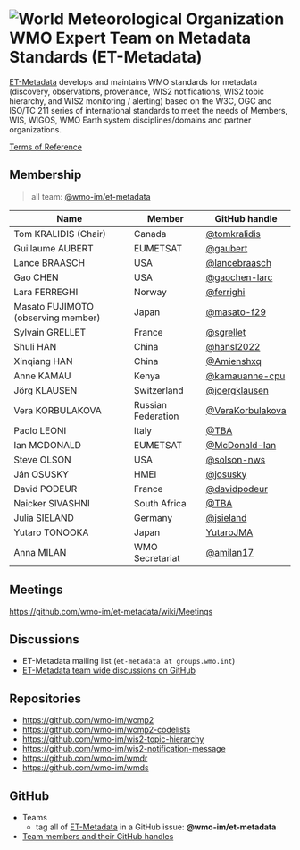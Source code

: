 # ![World Meteorological Organization](https://community.wmo.int/themes/wmo/logo.png) WMO Expert Team on Metadata Standards (ET-Metadata)

[ET-Metadata](https://community.wmo.int/en/governance/commission-membership/commission-observation-infrastructure-and-information-systems-infcom/standing-committee-information-management-and-technology-sc-imt/expert-team-metadata-standards-et-metadata) develops and maintains WMO standards for metadata (discovery, observations, provenance, WIS2 notifications, WIS2 topic hierarchy, and WIS2 monitoring / alerting) based on the W3C, OGC and ISO/TC 211 series of international standards to meet the needs of Members, WIS, WIGOS, WMO Earth system disciplines/domains and partner organizations.

[Terms of Reference](https://github.com/wmo-im/sc-imt/blob/main/et-tt/et-metadata.adoc)

## Membership

>all team: [@wmo-im/et-metadata](https://github.com/orgs/wmo-im/teams/et-metadata)

|Name | Member | GitHub handle |
|---|---|---|
|Tom KRALIDIS (Chair)|Canada|[@tomkralidis](https://github.com/tomkralidis)
|Guillaume AUBERT|EUMETSAT|[@gaubert](https://github.com/gaubert)
|Lance	BRAASCH|USA|[@lancebraasch](https://github.com/lancebraasch)
|Gao CHEN|USA|[@gaochen-larc](https://github.com/gaochen-larc)
|Lara FERREGHI|Norway|[@ferrighi](https://github.com/ferrighi)
|Masato FUJIMOTO (observing member)|Japan|[@masato-f29](https://github.com/masato-f29)
|Sylvain GRELLET|France|[@sgrellet](https://github.com/sgrellet)
|Shuli HAN|China|[@hansl2022](https://github.com/hansl2022)
|Xinqiang HAN|China|[@Amienshxq](https://github.com/Amienshxq)
|Anne	KAMAU|Kenya|[@kamauanne-cpu](https://github.com/kamauanne-cpu)
|Jörg	KLAUSEN|Switzerland|[@joergklausen](https://github.com/joergklausen) 
|Vera KORBULAKOVA|Russian Federation|[@VeraKorbulakova](https://github.com/VeraKorbulakova)
|Paolo LEONI|Italy|[@TBA](https://github.com/TBA)
|Ian MCDONALD|EUMETSAT|[@McDonald-Ian](https://github.com/McDonald-Ian)
|Steve OLSON|USA|[@solson-nws](https://github.com/solson-nws)
|Ján OSUSKY|HMEI|[@josusky](https://github.com/josusky)
|David PODEUR|France|[@davidpodeur](https://github.com/davidpodeur)
|Naicker	SIVASHNI|South Africa|[@TBA](https://github.com/TBA)
|Julia SIELAND|Germany|[@jsieland](https://github.com/jsieland)
|Yutaro	TONOOKA|Japan|[YutaroJMA](https://github.com/YutaroJMA)
|Anna MILAN|WMO Secretariat|[@amilan17](https://github.com/orgs/amilan17)

## Meetings
https://github.com/wmo-im/et-metadata/wiki/Meetings

## Discussions
- ET-Metadata mailing list (`et-metadata at groups.wmo.int`)
- [ET-Metadata team wide discussions on GitHub](https://github.com/wmo-im/et-metadata/discussions)

## Repositories
* https://github.com/wmo-im/wcmp2
* https://github.com/wmo-im/wcmp2-codelists
* https://github.com/wmo-im/wis2-topic-hierarchy
* https://github.com/wmo-im/wis2-notification-message
* https://github.com/wmo-im/wmdr
* https://github.com/wmo-im/wmds

## GitHub
- Teams
  - tag all of [ET-Metadata](https://github.com/orgs/wmo-im/teams/et-metadata) in a GitHub issue: **@wmo-im/et-metadata**
- [Team members and their GitHub handles](#Membership)
